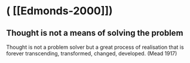 # ( [[Edmonds-2000]])


Thought is not a means of solving the problem
---------------------------------------------


Thought is not a problem solver but a great process of realisation that is forever transcending, transformed, changed, developed. (Mead 1917)



